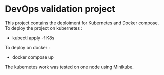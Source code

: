 # DevOps validation project 

This project contains the deploiment for Kubernetes and Docker compose. 
To deploy the project on kubernetes : 
- kubectl apply -f K8s

To deploy on docker :
- docker compose up


The kubernetes work was tested on one node using Minikube.
